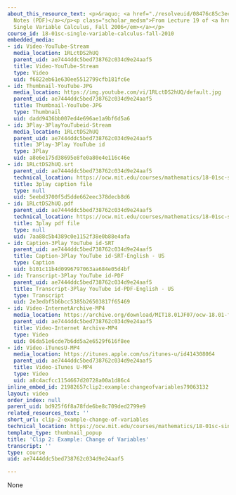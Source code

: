 ```yaml
---
about_this_resource_text: <p>&raquo; <a href="./resolveuid/08476c85c3ec5a3fe69348e0f00212a6">Accompanying
  Notes (PDF)</a></p><p class="scholar_medsm">From Lecture 19 of <a href="http://ocw.mit.edu/courses/mathematics/18-01-single-variable-calculus-fall-2006/video-lectures/"><em>18.01
  Single Variable Calculus, Fall 2006</em></a></p>
course_id: 18-01sc-single-variable-calculus-fall-2010
embedded_media:
- id: Video-YouTube-Stream
  media_location: 1RLctDS2hUQ
  parent_uid: ae7444ddc5bed738762c034d9e24aaf5
  title: Video-YouTube-Stream
  type: Video
  uid: f6822eb61e630ee5512799cfb181fc6e
- id: Thumbnail-YouTube-JPG
  media_location: https://img.youtube.com/vi/1RLctDS2hUQ/default.jpg
  parent_uid: ae7444ddc5bed738762c034d9e24aaf5
  title: Thumbnail-YouTube-JPG
  type: Thumbnail
  uid: dadd9436bb007ed4e696ae1a9bf6d5a6
- id: 3Play-3PlayYouTubeid-Stream
  media_location: 1RLctDS2hUQ
  parent_uid: ae7444ddc5bed738762c034d9e24aaf5
  title: 3Play-3Play YouTube id
  type: 3Play
  uid: a8e6e175d38695e8fe0a80e4e116c46e
- id: 1RLctDS2hUQ.srt
  parent_uid: ae7444ddc5bed738762c034d9e24aaf5
  technical_location: https://ocw.mit.edu/courses/mathematics/18-01sc-single-variable-calculus-fall-2010/unit-3-the-definite-integral-and-its-applications/part-a-definition-of-the-definite-integral-and-first-fundamental-theorem/session-49-applications-of-the-fundamental-theorem-of-calculus/clip-2-example-change-of-variables/1RLctDS2hUQ.srt
  title: 3play caption file
  type: null
  uid: 5eebd3700f5d5dde662eec378decb8d6
- id: 1RLctDS2hUQ.pdf
  parent_uid: ae7444ddc5bed738762c034d9e24aaf5
  technical_location: https://ocw.mit.edu/courses/mathematics/18-01sc-single-variable-calculus-fall-2010/unit-3-the-definite-integral-and-its-applications/part-a-definition-of-the-definite-integral-and-first-fundamental-theorem/session-49-applications-of-the-fundamental-theorem-of-calculus/clip-2-example-change-of-variables/1RLctDS2hUQ.pdf
  title: 3play pdf file
  type: null
  uid: 7aa88c5b4389c0e1152f38e0b88e4afa
- id: Caption-3Play YouTube id-SRT
  parent_uid: ae7444ddc5bed738762c034d9e24aaf5
  title: Caption-3Play YouTube id-SRT-English - US
  type: Caption
  uid: b101c11b4d0996797063aa684e05d4bf
- id: Transcript-3Play YouTube id-PDF
  parent_uid: ae7444ddc5bed738762c034d9e24aaf5
  title: Transcript-3Play YouTube id-PDF-English - US
  type: Transcript
  uid: 2e3edbf5b6bcc5385b26503817f65469
- id: Video-InternetArchive-MP4
  media_location: https://archive.org/download/MIT18.01JF07/ocw-18.01-f07-lec19_300k.mp4
  parent_uid: ae7444ddc5bed738762c034d9e24aaf5
  title: Video-Internet Archive-MP4
  type: Video
  uid: 06da51e6cde7b6dd5a2e6529f616f8ee
- id: Video-iTunesU-MP4
  media_location: https://itunes.apple.com/us/itunes-u/id414308064
  parent_uid: ae7444ddc5bed738762c034d9e24aaf5
  title: Video-iTunes U-MP4
  type: Video
  uid: a8c4acfcc1154667d20728a00a1d86c4
inline_embed_id: 21982657clip2:example:changeofvariables79063132
layout: video
order_index: null
parent_uid: bd925f6f8a78fde6be8c709ded2799e9
related_resources_text: ''
short_url: clip-2-example-change-of-variables
technical_location: https://ocw.mit.edu/courses/mathematics/18-01sc-single-variable-calculus-fall-2010/unit-3-the-definite-integral-and-its-applications/part-a-definition-of-the-definite-integral-and-first-fundamental-theorem/session-49-applications-of-the-fundamental-theorem-of-calculus/clip-2-example-change-of-variables
template_type: thumbnail_popup
title: 'Clip 2: Example: Change of Variables'
transcript: ''
type: course
uid: ae7444ddc5bed738762c034d9e24aaf5

---
```

None